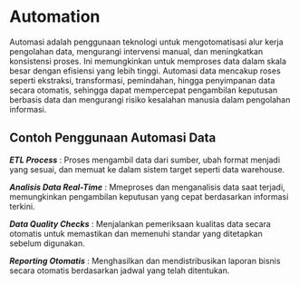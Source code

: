 # Automation
Automasi adalah penggunaan teknologi untuk mengotomatisasi alur kerja pengolahan data, mengurangi intervensi manual, dan meningkatkan konsistensi proses. Ini memungkinkan untuk memproses data dalam skala besar dengan efisiensi yang lebih tinggi. Automasi data mencakup roses seperti ekstraksi, transformasi, pemindahan, hingga penyimpanan data secara otomatis, sehingga dapat mempercepat pengambilan keputusan berbasis data dan mengurangi risiko kesalahan manusia dalam pengolahan informasi.

## Contoh Penggunaan Automasi Data
***ETL Process*** : Proses mengambil data dari sumber, ubah format menjadi yang sesuai, dan memuat ke dalam sistem target seperti data warehouse.

***Analisis Data Real-Time*** : Mmeproses dan menganalisis data saat terjadi, memungkinkan pengambilan keputusan yang cepat berdasarkan informasi terkini.

***Data Quality Checks*** : Menjalankan pemeriksaan kualitas data secara otomatis untuk memastikan dan memenuhi standar yang ditetapkan sebelum digunakan.

***Reporting Otomatis*** : Menghasilkan dan mendistribusikan laporan bisnis secara otomatis berdasarkan jadwal yang telah ditentukan.







